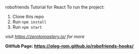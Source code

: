 robofriends
Tutorial for React
To run the project: 

1. Clone this repo
2. Run `npm install`
3. Run `npm start`

*visit https://zerotomastery.io/ for more*

**GitHub Page: https://oleg-rom.github.io/robofriends-hooks/**

